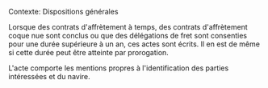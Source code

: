 Contexte: Dispositions générales

Lorsque des contrats d'affrètement à temps, des contrats d'affrètement coque nue sont conclus ou que des délégations de fret sont consenties pour une durée supérieure à un an, ces actes sont écrits. Il en est de même si cette durée peut être atteinte par prorogation.

L'acte comporte les mentions propres à l'identification des parties intéressées et du navire.